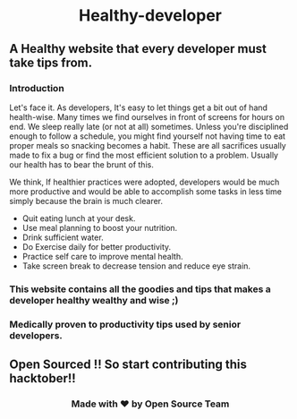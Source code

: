 # <p align="center">Healthy-developer<p>
## A Healthy website that every developer must take tips from.

### Introduction
Let's face it. As developers, It's easy to let things get a bit out of hand health-wise. Many times we find ourselves in front of screens for hours on end. We sleep really late (or not at all) sometimes. Unless you're disciplined enough to follow a schedule, you might find yourself not having time to eat proper meals so snacking becomes a habit. These are all sacrifices usually made to fix a bug or find the most efficient solution to a problem. Usually our health has to bear the brunt of this.

We think, If healthier practices were adopted, developers would be much more productive and would be able to accomplish some tasks in less time simply because the brain is much clearer.
<div>
<ul>
<li>Quit eating lunch at your desk.</li>
<li>Use meal planning to boost your nutrition.</li>
<li>Drink sufficient water.</li>
<li>Do Exercise daily for better productivity.</li>
<li>Practice self care to improve mental health.</li>
<li>Take screen break to decrease tension and reduce eye strain.</li>
</ul>
</div>

### This website contains all the goodies and tips that makes a developer healthy wealthy and wise ;)
### Medically proven to productivity tips used by senior developers.
## Open Sourced !! So start contributing this hacktober!!
<div align="center">
<h3>Made with &#10084; by Open Source Team</h3>
</div>
